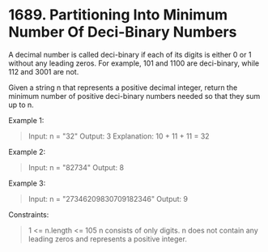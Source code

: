 # 1689. Partitioning Into Minimum Number Of Deci-Binary Numbers

A decimal number is called deci-binary if each of its digits is either 0 or 1 without any leading zeros. For example, 101 and 1100 are deci-binary, while 112 and 3001 are not.

Given a string n that represents a positive decimal integer, return the minimum number of positive deci-binary numbers needed so that they sum up to n.

 

Example 1:

> Input: n = "32"
Output: 3
Explanation: 10 + 11 + 11 = 32

Example 2:

> Input: n = "82734"
Output: 8

Example 3:

> Input: n = "27346209830709182346"
Output: 9
 

Constraints:

> 1 <= n.length <= 105
n consists of only digits.
n does not contain any leading zeros and represents a positive integer.
